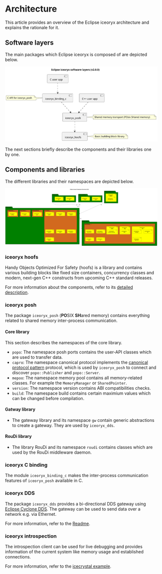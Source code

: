 # Architecture

This article provides an overview of the Eclipse iceoryx architecture and explains the rationale for it.

## Software layers

The main packages which Eclipse iceoryx is composed of are depicted below.

![Software layers](../images/iceoryx_software_layers_v2_0_0.svg)

The next sections briefly describe the components and their libraries one by one.

## Components and libraries

The different libraries and their namespaces are depicted below.

![Component diagram](../images/iceoryx_components_diagram_v2_0_0.svg)

### iceoryx hoofs

Handy Objects Optimized For Safety (hoofs) is a library and contains various building blocks like fixed size containers,
concurrency classes and modern, next-gen C++ constructs from upcoming C++ standard releases.

For more information about the components, refer to its [detailed description](https://github.com/eclipse-iceoryx/iceoryx/blob/v2.0.0/iceoryx_hoofs/README.md).

### iceoryx posh

The package `iceoryx_posh` (**PO**SIX **SH**ared memory) contains everything related to shared memory inter-process communication.

#### Core library

This section describes the namespaces of the core library.

* `popo`: The namespace posh ports contains the user-API classes which are used to transfer data.
* `capro`: The namespace canonical protocol implements the [canonical protocol pattern](https://en.wikipedia.org/wiki/Canonical_protocol_pattern)
protocol, which is used by `iceoryx_posh` to connect and discover `popo::Publisher` and `popo::Server`.
* `mepoo`: The namespace memory pool contains all memory-related classes. For example the `MemoryManager` or `SharedPointer`.
* `version`: The namespace version contains ABI compatibilities checks.
* `build`: The namespace build contains certain maximium values which can be changed before compilation.

#### Gatway library

* The gateway library and its namespace `gw` contain generic abstractions to create a gateway. They are used by `iceoryx_dds`.

#### RouDi library

* The library RouDi and its namespace `roudi` contains classes which are used by the RouDi middleware daemon.

### iceoryx C binding

The module `iceoryx_binding_c` makes the inter-process communication features of `iceoryx_posh` available in C.

### iceoryx DDS

The package `iceoryx_dds` provides a bi-directional DDS gateway using [Eclipse Cyclone DDS](https://cyclonedds.io/).
The gateway can be used to send data over a network e.g. via Ethernet.

For more information, refer to the [Readme](https://github.com/eclipse-iceoryx/iceoryx/blob/v2.0.0/iceoryx_dds/README.md).

### iceoryx introspection

The introspection client can be used for live debugging and provides information of the current system like memory
usage and established connections.

For more information, refer to the [icecrystal example](../examples/icecrystal.md).

